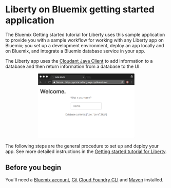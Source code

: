 
# Liberty on Bluemix getting started application
The Bluemix Getting started tutorial for Liberty uses this sample application to provide you with a sample workflow for working with any Liberty app on Bluemix; you set up a development environment, deploy an app locally and on Bluemix, and integrate a Bluemix database service in your app.

The Liberty app uses the [Cloudant Java Client](https://github.com/cloudant/java-cloudant) to add information to a database and then return information from a database to the UI.

<p align="center">
  <kbd>
    <img src="docs/GettingStarted.gif" width="300" style="1px solid" alt="Gif of the sample app contains a title that says, Welcome, a prompt asking the user to enter their name, and a list of the database contents which are the names Joe, Jane, and Bob. The user enters the name, Mary and the screen refreshes to display, Hello, Mary, I've added you to the database. The database contents listed are now Mary, Joe, Jane, and Bob.">
  </kbd>
</p>

The following steps are the general procedure to set up and deploy your app. See more detailed instructions in the [Getting started tutorial for Liberty](https://console.stage1.bluemix.net/docs/runtimes/liberty/getting-started.html#getting-started-tutorial).

## Before you begin

You'll need a [Bluemix account](https://console.ng.bluemix.net/registration/), [Git](https://git-scm.com/downloads) [Cloud Foundry CLI](https://github.com/cloudfoundry/cli#downloads) and [Maven](https://maven.apache.org/download.cgi) installed.
